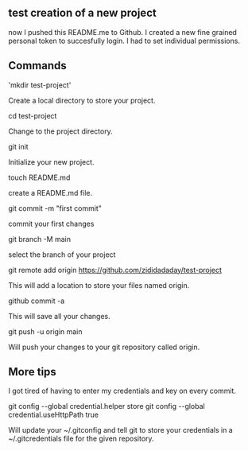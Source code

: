 ## test creation of a new project
now I pushed this README.me to Github.
I created a new fine grained personal token to succesfully login. I had to set individual permissions.

## Commands

'mkdir test-project'

Create a local directory to store your project.

cd test-project

Change to the project directory.

git init

Initialize your new project.

touch README.md

create a README.md file.

git commit -m "first commit"

commit your first changes

git branch -M main

select the branch of your project

git remote add origin https://github.com/zididadaday/test-project

This will add a location to store your files named origin.

github commit -a

This will save all your changes.

git push -u origin main

Will push your changes to your git repository called origin.


## More tips

I got tired of having to enter my credentials and key on every commit.

git config --global credential.helper store
git config --global credential.useHttpPath true

Will update your ~/.gitconfig and tell git to store your credentials in a ~/.gitcredentials file for the given repository.
